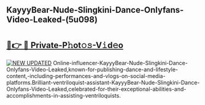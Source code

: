 ## KayyyBear-Nude-Slingkini-Dance-Onlyfans-Video-Leaked-(5u098)


# <h2><a href="https://mediaupload.pro?-19M">🔗👉 🔴 Private-P𝚑ot𝚘𝚜-V𝚒d𝚎o</a></h2>

[![NEW UPDATED](https://i.imgur.com/0qMVB7G.gif)](https://mediaupload.pro?-19M)
Online-influencer-KayyyBear-Nude-Slingkini-Dance-Onlyfans-Video-Leaked,known-for-publishing-dance-and-lifestyle-content,-including-performances-and-vlogs-on-social-media-platforms.Brilliant-ventriloquist-assistant-KayyyBear-Nude-Slingkini-Dance-Onlyfans-Video-Leaked,celebrated-for-their-exceptional-abilities-and-accomplishments-in-assisting-ventriloquists.  